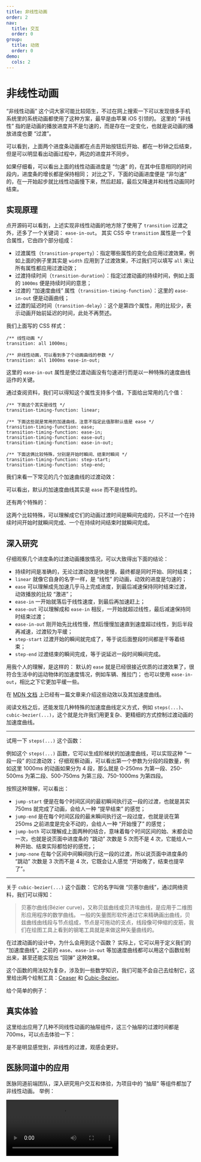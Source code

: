 ```yaml
---
title: 非线性动画
order: 2
nav:
  title: 交互
  order: 0
group:
  title: 动效
  order: 0
demo:
  cols: 2
---
```


# 非线性动画

“非线性动画” 这个词大家可能比较陌生，不过在网上搜索一下可以发现很多手机系统里的系统动画都使用了这种方案，最早是由苹果 iOS 引领的。
这里的 “非线性” 指的是动画的播放进度并不是匀速的，而是存在一定变化，也就是说动画的播放进度也要 “过渡”。

<code src="@/interactive/animation-non-linear/try.tsx"></code>

可以看到，上面两个进度条动画都在点击开始按钮后开始、都在一秒钟之后结束，但是可以明显看出动画过程中，两边的进度并不同步。

如果仔细看，可以看出上面的线性动画进度是 “匀速” 的，在其中任意相同的时间段内，进度条的增长都是保持相同；
对比之下，下面的动画进度便是 “非匀速” 的，在一开始起步就比线性动画慢下来，然后赶超，最后又降速并和线性动画同时结束。

## 实现原理

点开源码可以看到，上述实现非线性动画的地方除了使用了 `transition` 过渡之外，还多了一个关键词： `ease-in-out`。
其实 CSS 中 `transition` 属性是一个复合属性，它由四个部分组成：

- 过渡属性（`transition-property`）：指定哪些属性的变化会应用过渡效果，例如上面的例子里其实是 `width` 应用到了过渡效果，不过我们可以填写 `all` 来让所有属性都应用过渡动效；
- 过渡持续时间（`transition-duration`）：指定过渡动画的持续时间，例如上面的 `1000ms` 便是持续时间的意思；
- 过渡的 “加速度曲线” 属性（`transition-timing-function`）：这里的 `ease-in-out` 便是动画曲线；
- 过渡的延迟时间（`transition-delay`）：这个是第四个属性，用的比较少，表示动画开始前延迟的时间，此处不再赘述。

我们上面写的 CSS 样式：

```less | pure
/** 线性动画 */
transition: all 1000ms;

/** 非线性动画，可以看到多了个动画曲线的参数 */
transition: all 1000ms ease-in-out;
```

这里的 `ease-in-out` 属性是使过渡动画没有匀速进行而是以一种特殊的速度曲线运作的关键。

通过查阅资料，我们可以得知这个属性支持多个值，下面给出常用的几个值：

```less | pure
/** 下面这个其实是线性 */
transition-timing-function: linear;

/** 下面这些就是常用的加速曲线，注意不指定此值那默认值是 ease */
transition-timing-function: ease;
transition-timing-function: ease-in;
transition-timing-function: ease-out;
transition-timing-function: ease-in-out;

/** 下面这俩比较特殊，分别是开始时瞬间、结束时瞬间 */
transition-timing-function: step-start;
transition-timing-function: step-end;
```

我们来看一下常见的几个加速曲线的过渡动效：

<code src="@/interactive/animation-non-linear/list.tsx"></code>

可以看出，默认的加速度曲线其实是 `ease` 而不是线性的。

还有两个特殊的：

<code src="@/interactive/animation-non-linear/step.tsx"></code>

这两个比较特殊，可以理解成它们的动画过渡时间是瞬间完成的，只不过一个在持续时间开始时就瞬间完成、一个在持续时间结束时就瞬间完成。

## 深入研究

仔细观察几个进度条的过渡动画播放情况，可以大致得出下面的结论：

- 持续时间是准确的，无论过渡动效是快是慢，最终都是同时开始、同时结束；
- `linear` 就像它自身的名字一样，是 “线性” 的动画，动效的进度是匀速的；
- `ease` 可以理解成先加速几乎马上完成进度，到最后减速保持同时结束过渡，动效播放的比较 “激进”；
- `ease-in` 一开始就落后于线性速度，到最后再加速赶上；
- `ease-out` 可以理解成和 `ease-in` 相反，一开始就超过线性，最后减速保持同时结束过渡；
- `ease-in-out` 刚开始先比线性慢，然后慢慢加速直到速度超过线性，到后半段再减速，过渡较为平缓；
- `step-start` 过渡开始的瞬间就完成了，等于说后面整段时间都是干等着结束；
- `step-end` 过渡结束的瞬间完成，等于说延迟一段时间瞬间完成。

用我个人的理解，是这样的：
默认的 `ease` 就是已经很接近优质的过渡效果了，很符合生活中的运动物体的加速度情况，例如车辆、推拉门；
也可以使用 `ease-in-out`，相比之下它更加平缓一些。

在 [MDN 文档](https://developer.mozilla.org/en-US/docs/Web/CSS/easing-function) 上已经有一篇文章来介绍这些动效以及其加速度曲线。

阅读文档之后，还能发现几种特殊的加速度曲线定义方式，例如 `steps(...)`、`cubic-bezier(...)`，这个就是允许我们用更复杂、更精细的方式控制过渡动画的加速度曲线。

---

试用一下 `steps(...)` 这个函数：

<code src="@/interactive/animation-non-linear/steps.tsx"></code>

例如这个 `steps(...)` 函数，它可以生成阶梯状的加速度曲线，可以实现这种 “一段一段” 的过渡动效；
仔细观察动画，可以看出第一个参数为分段的段数量，例如这里 1000ms 的动画如果分为 4 段，那么就是 0-250ms 为第一段、250-500ms 为第二段、500-750ms 为第三段、750-1000ms 为第四段。

按照这种理解，可以看出：

- `jump-start` 便是在每个时间区间的最初瞬间执行这一段的过渡，也就是其实 750ms 就完成了动画，会给人一种 “提早结束” 的感觉；
- `jump-end` 是在每个时间区段的最末瞬间执行这一段过度，也就是说在第 250ms 之前进度是完全不动的，会给人一种 “开始慢了” 的感觉；
- `jump-both` 可以理解成上面两种的结合，意味着每个时间区间的始、末都会动一次，也就是说页面中进度条的 “跳动” 次数是 5 次而不是 4 次，它能给人一种开始、结束实际都恰好的感觉，；
- `jump-none` 在每个区间中间瞬间执行这一段的过渡，所以说页面中进度条的 “跳动” 次数是 3 次而不是 4 次，它既会让人感觉 “开始晚了，结束也提早了”。

---

关于 `cubic-bezier(...)` 这个函数：
它的名字叫做 “贝塞尔曲线”，通过网络资料，我们可以得知：

> 贝塞尔曲线(Bézier curve)，又称贝兹曲线或贝济埃曲线，是应用于二维图形应用程序的数学曲线。
> 一般的矢量图形软件通过它来精确画出曲线，贝兹曲线由线段与节点组成，节点是可拖动的支点，线段像可伸缩的皮筋，我们在绘图工具上看到的钢笔工具就是来做这种矢量曲线的。

在过渡动画的设计中，为什么会用到这个函数？
实际上，它可以用于定义我们的 “加速度曲线”。之前的 `ease`、`ease-in-out` 等加速度曲线都可以用这个函数绘制出来，甚至还能实现出 “回弹” 这种效果。

这个函数的用法较为复杂，涉及到一些数学知识，我们可能不会自己去绘制它，这里给出两个绘制工具：[Ceaser](https://matthewlein.com/tools/ceaser) 和 [Cubic-Bezier](https://cubic-bezier.com/)。

给个简单的例子：

<code src="@/interactive/animation-non-linear/bezier.tsx"></code>

## 真实体验

这里给出应用了几种不同线性动画的抽屉组件，这三个抽屉的过渡时间都是 700ms，可以点击体验一下：

<code src="@/interactive/animation-non-linear/practice.tsx"></code>

是不是明显感觉到，非线性的过渡，观感会更好。

## 医脉同道中的应用

医脉同道前端团队，深入研究用户交互和体验，为项目中的 “抽屉” 等组件都加了非线性动画。
举例：

<video src="https://cdn.paperplane.cc/careerintlinc-tech-share-attachment/interactive/ymtd__interactive__animation-non-linear.mp4" controls></video>
